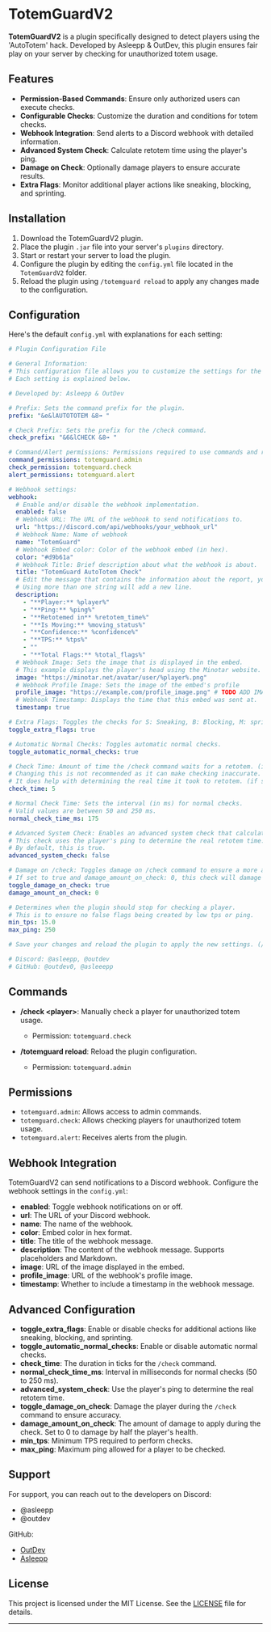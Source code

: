 

# TotemGuardV2

**TotemGuardV2** is a plugin specifically designed to detect players using the 'AutoTotem' hack. Developed by Asleepp & OutDev, this plugin ensures fair play on your server by checking for unauthorized totem usage.

## Features

- **Permission-Based Commands**: Ensure only authorized users can execute checks.
- **Configurable Checks**: Customize the duration and conditions for totem checks.
- **Webhook Integration**: Send alerts to a Discord webhook with detailed information.
- **Advanced System Check**: Calculate retotem time using the player's ping.
- **Damage on Check**: Optionally damage players to ensure accurate results.
- **Extra Flags**: Monitor additional player actions like sneaking, blocking, and sprinting.

## Installation

1. Download the TotemGuardV2 plugin.
2. Place the plugin `.jar` file into your server's `plugins` directory.
3. Start or restart your server to load the plugin.
4. Configure the plugin by editing the `config.yml` file located in the `TotemGuardV2` folder.
5. Reload the plugin using `/totemguard reload` to apply any changes made to the configuration.

## Configuration

Here's the default `config.yml` with explanations for each setting:

```yaml
# Plugin Configuration File

# General Information:
# This configuration file allows you to customize the settings for the plugin.
# Each setting is explained below.

# Developed by: Asleepp & OutDev

# Prefix: Sets the command prefix for the plugin.
prefix: "&e&lAUTOTOTEM &8➟ "

# Check Prefix: Sets the prefix for the /check command.
check_prefix: "&6&lCHECK &8➟ "

# Command/Alert permissions: Permissions required to use commands and receive alerts.
command_permissions: totemguard.admin
check_permission: totemguard.check
alert_permissions: totemguard.alert

# Webhook settings:
webhook:
  # Enable and/or disable the webhook implementation.
  enabled: false
  # Webhook URL: The URL of the webhook to send notifications to.
  url: "https://discord.com/api/webhooks/your_webhook_url"
  # Webhook Name: Name of webhook
  name: "TotemGuard"
  # Webhook Embed color: Color of the webhook embed (in hex).
  color: "#d9b61a"
  # Webhook Title: Brief description about what the webhook is about.
  title: "TotemGuard AutoTotem Check"
  # Edit the message that contains the information about the report, you can use placeholders such as %player%, %ping%, and more. Supports Markdown.
  # Using more than one string will add a new line.
  description:
    - "**Player:** %player%"
    - "**Ping:** %ping%"
    - "**Retotemed in** %retotem_time%"
    - "**Is Moving:** %moving_status%"
    - "**Confidence:** %confidence%"
    - "**TPS:** %tps%"
    - ""
    - "**Total Flags:** %total_flags%"
  # Webhook Image: Sets the image that is displayed in the embed.
  # This example displays the player's head using the Minotar website.
  image: "https://minotar.net/avatar/user/%player%.png"
  # Webhook Profile Image: Sets the image of the embed's profile
  profile_image: "https://example.com/profile_image.png" # TODO ADD IMAGE HERE
  # Webhook Timestamp: Displays the time that this embed was sent at.
  timestamp: true

# Extra Flags: Toggles the checks for S: Sneaking, B: Blocking, M: sprinting, swimming, climbing (SBM).
toggle_extra_flags: true

# Automatic Normal Checks: Toggles automatic normal checks.
toggle_automatic_normal_checks: true

# Check Time: Amount of time the /check command waits for a retotem. (in ticks)
# Changing this is not recommended as it can make checking inaccurate. (Recommended: 5)
# It does help with determining the real time it took to retotem. (if set higher)
check_time: 5

# Normal Check Time: Sets the interval (in ms) for normal checks.
# Valid values are between 50 and 250 ms.
normal_check_time_ms: 175

# Advanced System Check: Enables an advanced system check that calculates the retotem time.
# This check uses the player's ping to determine the real retotem time.
# By default, this is true.
advanced_system_check: false

# Damage on /check: Toggles damage on /check command to ensure a more accurate result.
# If set to true and damage_amount_on_check: 0, this check will damage the player by half their hearts (recommended)
toggle_damage_on_check: true
damage_amount_on_check: 0

# Determines when the plugin should stop for checking a player.
# This is to ensure no false flags being created by low tps or ping.
min_tps: 15.0
max_ping: 250

# Save your changes and reload the plugin to apply the new settings. (/totemguard reload)

# Discord: @asleepp, @outdev
# GitHub: @outdev0, @asleeepp
```

## Commands

- **/check \<player>**: Manually check a player for unauthorized totem usage.
  - Permission: `totemguard.check`

- **/totemguard reload**: Reload the plugin configuration.
  - Permission: `totemguard.admin`

## Permissions

- `totemguard.admin`: Allows access to admin commands.
- `totemguard.check`: Allows checking players for unauthorized totem usage.
- `totemguard.alert`: Receives alerts from the plugin.

## Webhook Integration

TotemGuardV2 can send notifications to a Discord webhook. Configure the webhook settings in the `config.yml`:

- **enabled**: Toggle webhook notifications on or off.
- **url**: The URL of your Discord webhook.
- **name**: The name of the webhook.
- **color**: Embed color in hex format.
- **title**: The title of the webhook message.
- **description**: The content of the webhook message. Supports placeholders and Markdown.
- **image**: URL of the image displayed in the embed.
- **profile_image**: URL of the webhook's profile image.
- **timestamp**: Whether to include a timestamp in the webhook message.

## Advanced Configuration

- **toggle_extra_flags**: Enable or disable checks for additional actions like sneaking, blocking, and sprinting.
- **toggle_automatic_normal_checks**: Enable or disable automatic normal checks.
- **check_time**: The duration in ticks for the `/check` command.
- **normal_check_time_ms**: Interval in milliseconds for normal checks (50 to 250 ms).
- **advanced_system_check**: Use the player's ping to determine the real retotem time.
- **toggle_damage_on_check**: Damage the player during the `/check` command to ensure accuracy.
- **damage_amount_on_check**: The amount of damage to apply during the check. Set to 0 to damage by half the player's health.
- **min_tps**: Minimum TPS required to perform checks.
- **max_ping**: Maximum ping allowed for a player to be checked.

## Support

For support, you can reach out to the developers on Discord:
- @asleepp
- @outdev

GitHub:
- [OutDev](https://github.com/outdev0)
- [Asleepp](https://github.com/asleeepp)

## License

This project is licensed under the MIT License. See the [LICENSE](LICENSE) file for details.

---
